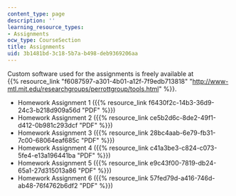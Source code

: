 ```yaml
---
content_type: page
description: ''
learning_resource_types:
- Assignments
ocw_type: CourseSection
title: Assignments
uid: 3b1481bd-3c18-5b7a-b498-deb9369206aa
---
```


Custom software used for the assignments is freely available at  
{{% resource_link "f6087597-a301-4b01-a12f-7f9edb713818" "http://www-mtl.mit.edu/researchgroups/perrottgroup/tools.html" %}}.

*   Homework Assignment 1 ({{% resource_link f6430f2c-14b3-36d9-24c3-b218d909a56d "PDF" %}})
*   Homework Assignment 2 ({{% resource_link ce5b2d6c-8de2-49f1-d412-0b981c293dcf "PDF" %}})
*   Homework Assignment 3 ({{% resource_link 28bc4aab-6e79-fb31-7c00-68064eaf685c "PDF" %}})
*   Homework Assignment 4 ({{% resource_link c41a3be3-c824-c073-5fe4-e13a196441ba "PDF" %}})
*   Homework Assignment 5 ({{% resource_link e9c43f00-7819-db24-65a1-27d315013a86 "PDF" %}})
*   Homework Assignment 6 ({{% resource_link 57fed79d-a416-746d-ab48-76f4762b6df2 "PDF" %}})